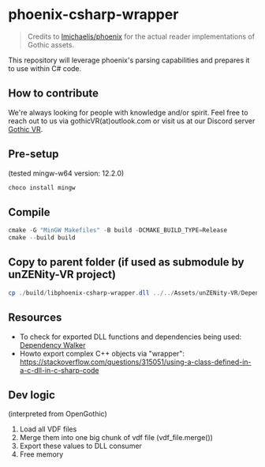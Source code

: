 # phoenix-csharp-wrapper

> Credits to [lmichaelis/phoenix](https://github.com/lmichaelis/phoenix) for the actual reader implementations of Gothic assets.

This repository will leverage phoenix's parsing capabilities and prepares it to use within C# code.


## How to contribute
We're always looking for people with knowledge and/or spirit. Feel free to reach out to us via gothicVR(at)outlook.com or visit us at our Discord server [Gothic VR](https://discord.gg/3EzACMVx).


## Pre-setup
(tested mingw-w64 version: 12.2.0)

```powershell
choco install mingw
```


## Compile

```powershell
cmake -G "MinGW Makefiles" -B build -DCMAKE_BUILD_TYPE=Release
cmake --build build
```

## Copy to parent folder (if used as submodule by unZENity-VR project)
```powershell
cp ./build/libphoenix-csharp-wrapper.dll ../../Assets/unZENity-VR/Dependencies/
```


## Resources

* To check for exported DLL functions and dependencies being used: [Dependency Walker](https://www.dependencywalker.com/)
* Howto export complex C++ objects via "wrapper": https://stackoverflow.com/questions/315051/using-a-class-defined-in-a-c-dll-in-c-sharp-code




## Dev logic
(interpreted from OpenGothic)

1. Load all VDF files
2. Merge them into one big chunk of vdf file (vdf_file.merge())
3. Export these values to DLL consumer
4. Free memory